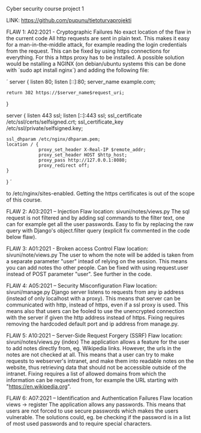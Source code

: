 Cyber security course project 1

LINK: https://github.com/pupunu/tietoturvaprojekti

FLAW 1:
A02:2021 - Cryptographic Failures
No exact location of the flaw in the current code
All http requests are sent in plain text. This makes it easy for a man-in-the-middle attack, for example reading the login credentials from the request.
This can be fixed by using https connections for everything. For this a https proxy has to be installed. A possible solution would be nstalling a NGINX (on debian/ubuntu systems this can be done with ´sudo apt install nginx´) and adding the following file:

´
server {
    listen 80;
    listen [::]:80;
    server_name example.com;

    return 302 https://$server_name$request_uri;
}

server {
    listen 443 ssl;
    listen [::]:443 ssl;
    ssl_certificate /etc/ssl/certs/selfsigned.crt;
    ssl_certificate_key /etc/ssl/private/selfsigned.key;

    ssl_dhparam /etc/nginx/dhparam.pem;
    location / {
                proxy_set_header X-Real-IP $remote_addr;
                proxy_set_header HOST $http_host;
                proxy_pass http://127.0.0.1:8080;
                proxy_redirect off;
    }
}
´

to /etc/nginx/sites-enabled. Getting the https certificates is out of the scope of this course.

FLAW 2:
A03:2021 – Injection 
Flaw location: sivuni/notes/views.py
The sql request is not filtered and by adding sql commands to the filter text, one can for example get all the user passwords.
Easy to fix by replacing the raw query with Django's object.filter query (explicit fix commented in the code below flaw).


FLAW 3:
A01:2021 - Broken access Control
Flaw location: sivuni/note/views.py 
The user to whom the note will be added is taken from a separate parameter "user" intead of relying on the session. This means you can add notes tho other people.
Can be fixed with using request.user instead of POST parameter "user". See further in the code.


FLAW 4:
A05:2021 – Security Misconfiguration
Flaw location: sivuni/manage.py 
Django server listens to requests from any ip address (instead of only localhost with a proxy). This means that server can be communicated with http, instead of https, even if a ssl proxy is used. This means also that users can be fooled to use the unencrypted connection with the server if given the http address instead of https.
Fixing requires removing the hardcoded default port and ip address from manage.py.

FLAW 5:
A10:2021 – Server-Side Request Forgery (SSRF)
Flaw location: sivuni/notes/views.py (index)
The application allows a feature for the user to add notes directly from, eg. Wikipedia links. However, the urls in the notes are not checked at all. This means that a user can try to make requests to webserver's intranet, and make them into readable notes on the website, thus retrieving data that should not be accessible outside of the intranet.
Fixing requires a list of allowed domains from which the information can be requested from, for example the URL starting with "https://en.wikipedia.org".

FLAW 6:
A07:2021 – Identification and Authentication Failures
Flaw location views -> register
The application allows any passwords. This means that users are not forced to use secure passwords which makes the users vulnerable.
The solutions could, eg. be checking if the password is in a list of most used passwords and to require special characters.

